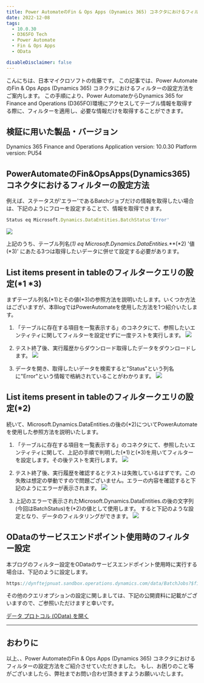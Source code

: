 ```yaml
---
title: Power AutomateのFin & Ops Apps (Dynamics 365) コネクタにおけるフィルターの設定方法
date: 2022-12-08
tags:
  - 10.0.30
  - D365FO Tech
  - Power Automate
  - Fin & Ops Apps
  - OData

disableDisclaimer: false
---
```


こんにちは、日本マイクロソフトの佐藤です。
この記事では、Power AutomateのFin & Ops Apps (Dynamics 365) コネクタにおけるフィルターの設定方法をご案内します。
この手順により、Power AutomateからDynamics 365 for Finance and Operations (D365FO)環境にアクセスしてテーブル情報を取得する際に、フィルターを適用し、必要な情報だけを取得することができます。  

<!-- more -->
## 検証に用いた製品・バージョン
Dynamics 365 Finance and Operations
Application version: 10.0.30
Platform version: PU54

## PowerAutomateのFin&OpsApps(Dynamics365)コネクタにおけるフィルターの設定方法

例えば、ステータスが'エラー'であるBatchジョブだけの情報を取得したい場合は、下記のようにフローを設定することで、情報を取得できます。

```javascript
Status eq Microsoft.Dynamics.DataEntities.BatchStatus'Error'
```
![](./how-to-PowerAutomate/Automate1.png)

上記のうち、テーブル列名(*1) eq Microsoft.Dynamics.DataEntities.***(*2) '値(*3)'
にあたる3つは取得したいデータに併せて設定する必要があります。

## List items present in tableのフィルタークエリの設定(*1 *3)
まずテーブル列名(*1)とその値(*3)の参照方法を説明いたします。いくつか方法はございますが、本BlogではPowerAutomateを使用した方法を1つ紹介いたします。

1. 「テーブルに存在する項目を一覧表示する」のコネクタにて、参照したいエンティティに関してフィルターを設定せずに一度テストを実行します。
![](./how-to-PowerAutomate/Automate2.png)

2. テスト終了後、実行履歴からダウンロード取得したデータをダウンロードします。
![](./how-to-PowerAutomate/Automate3.png)

3. データを開き、取得したいデータを検索すると"Status"という列名に"Error"という情報で格納されていることがわかります。
![](./how-to-PowerAutomate/Automate4.png)

## List items present in tableのフィルタークエリの設定(*2)
続いて、Microsoft.Dynamics.DataEntities.の後の(*2)についてPowerAutomateを使用した参照方法を説明いたします。

1. 「テーブルに存在する項目を一覧表示する」のコネクタにて、参照したいエンティティに関して、上記の手順で判明した(*1)と(*3)を用いてフィルターを設定します。その後テストを実行します。
![](./how-to-PowerAutomate/Automate5.png)

2. テスト終了後、実行履歴を確認するとテストは失敗しているはずです。この失敗は想定の挙動ですので問題ございません。エラーの内容を確認すると下記のようにエラーが表示されます。
![](./how-to-PowerAutomate/Automate6.png)

3. 上記のエラーで表示されたMicrosoft.Dynamics.DataEntities.の後の文字列(今回はBatchStatus)を(*2)の値として使用します。
すると下記のような設定となり、データのフィルタリングができます。
![](./how-to-PowerAutomate/Automate1.png)

## ODataのサービスエンドポイント使用時のフィルター設定
本ブログのフィルター設定をODataのサービスエンドポイント使用時に実行する場合は、下記のように設定します。

```javascript
https://dynftejpnuat.sandbox.operations.dynamics.com/data/BatchJobs?$filter=Status eq Microsoft.Dynamics.DataEntities.BatchStatus'Error'
```
その他のクエリオプションの設定に関しましては、下記の公開資料に記載がございますので、ご参照いただけますと幸いです。

[データ プロトコル (OData) を開く](https://learn.microsoft.com/ja-jp/dynamics365/fin-ops-core/dev-itpro/data-entities/odata)

---
## おわりに  

以上、、Power AutomateのFin & Ops Apps (Dynamics 365) コネクタにおけるフィルターの設定方法をご紹介させていただきました。
もし、お困りのこと等がございましたら、弊社までお問い合わせ頂きますようお願いいたします。  

